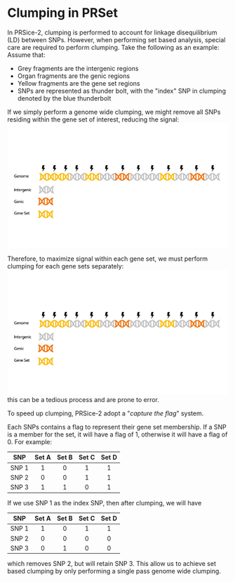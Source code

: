 # Clumping in PRSet
In PRSice-2, clumping is performed to account for linkage disequilibrium (LD) between SNPs.
However, when performing set based analysis, special care are required to perform clumping. 
Take the following as an example:
Assume that:

- Grey fragments are the intergenic regions
- Organ fragments are the genic regions
- Yellow fragments are the gene set regions
- SNPs are represented as thunder bolt, with the "index" SNP in clumping denoted by the blue thunderbolt

If we simply perform a genome wide clumping, we might remove all SNPs residing within the gene set of interest, 
reducing the signal:
![Genome Wide Clumping](img/gemome_wide_clump.gif)

Therefore, to maximize signal within each gene set, we must perform clumping for each gene sets separately:
![Set Base Clumping](img/set_clump.gif)
this can be a tedious process and are prone to error. 

To speed up clumping, PRSice-2 adopt a "*capture the flag*" system.

Each SNPs contains a flag to represent their gene set membership. 
If a SNP is a member for the set, it will have a flag of 1, otherwise it will have a flag of 0.
For example: 

| SNP | Set A | Set B | Set C | Set D |
| -----------------|:----:|:----:|:----:|:----:|
| SNP 1 | 1 | 0 | 1 | 1| 
| SNP 2 | 0 | 0 | 1 | 1| 
| SNP 3 | 1 | 1 | 0 | 1| 

If we use SNP 1 as the index SNP, then after clumping, we will have 

| SNP | Set A | Set B | Set C | Set D |
| -----------------|:----:|:----:|:----:|:----:|
| SNP 1 | 1 | 0 | 1 | 1| 
| SNP 2 | 0 | 0 | 0 | 0| 
| SNP 3 | 0| 1 | 0 | 0| 

which removes SNP 2, but will retain SNP 3. This allow us to achieve set based clumping by only performing a single pass genome wide clumping. 

